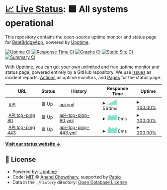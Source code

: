 # [📈 Live Status](https://uptime.beatbridge.dev): <!--live status--> **🟩 All systems operational**

This repository contains the open-source uptime monitor and status page for [BeatBridgeApp](https://uptime.beatbridge.dev), powered by [Upptime](https://github.com/upptime/upptime).

[![Uptime CI](https://github.com/BeatBridgeApp/upptime/workflows/Uptime%20CI/badge.svg)](https://github.com/BeatBridgeApp/upptime/actions?query=workflow%3A%22Uptime+CI%22)
[![Response Time CI](https://github.com/BeatBridgeApp/upptime/workflows/Response%20Time%20CI/badge.svg)](https://github.com/BeatBridgeApp/upptime/actions?query=workflow%3A%22Response+Time+CI%22)
[![Graphs CI](https://github.com/BeatBridgeApp/upptime/workflows/Graphs%20CI/badge.svg)](https://github.com/BeatBridgeApp/upptime/actions?query=workflow%3A%22Graphs+CI%22)
[![Static Site CI](https://github.com/BeatBridgeApp/upptime/workflows/Static%20Site%20CI/badge.svg)](https://github.com/BeatBridgeApp/upptime/actions?query=workflow%3A%22Static+Site+CI%22)
[![Summary CI](https://github.com/BeatBridgeApp/upptime/workflows/Summary%20CI/badge.svg)](https://github.com/BeatBridgeApp/upptime/actions?query=workflow%3A%22Summary+CI%22)

With [Upptime](https://upptime.js.org), you can get your own unlimited and free uptime monitor and status page, powered entirely by a GitHub repository. We use [Issues](https://github.com/BeatBridgeApp/upptime/issues) as incident reports, [Actions](https://github.com/BeatBridgeApp/upptime/actions) as uptime monitors, and [Pages](https://uptime.beatbridge.dev) for the status page.

<!--start: status pages-->
<!-- This summary is generated by Upptime (https://github.com/upptime/upptime) -->
<!-- Do not edit this manually, your changes will be overwritten -->
<!-- prettier-ignore -->
| URL | Status | History | Response Time | Uptime |
| --- | ------ | ------- | ------------- | ------ |
| <img alt="" src="https://icons.duckduckgo.com/ip3/beatbridge-api.api.beatbridge.dev.ico" height="13"> [API](https://beatbridge-api.api.beatbridge.dev/_/) | 🟩 Up | [api.yml](https://github.com/BeatBridgeApp/upptime/commits/HEAD/history/api.yml) | <details><summary><img alt="Response time graph" src="./graphs/api/response-time-week.png" height="20"> 564ms</summary><br><a href="https://uptime.beatbridge.dev/history/api"><img alt="Response time 564" src="https://img.shields.io/endpoint?url=https%3A%2F%2Fraw.githubusercontent.com%2FBeatBridgeApp%2Fupptime%2FHEAD%2Fapi%2Fapi%2Fresponse-time.json"></a><br><a href="https://uptime.beatbridge.dev/history/api"><img alt="24-hour response time 564" src="https://img.shields.io/endpoint?url=https%3A%2F%2Fraw.githubusercontent.com%2FBeatBridgeApp%2Fupptime%2FHEAD%2Fapi%2Fapi%2Fresponse-time-day.json"></a><br><a href="https://uptime.beatbridge.dev/history/api"><img alt="7-day response time 564" src="https://img.shields.io/endpoint?url=https%3A%2F%2Fraw.githubusercontent.com%2FBeatBridgeApp%2Fupptime%2FHEAD%2Fapi%2Fapi%2Fresponse-time-week.json"></a><br><a href="https://uptime.beatbridge.dev/history/api"><img alt="30-day response time 564" src="https://img.shields.io/endpoint?url=https%3A%2F%2Fraw.githubusercontent.com%2FBeatBridgeApp%2Fupptime%2FHEAD%2Fapi%2Fapi%2Fresponse-time-month.json"></a><br><a href="https://uptime.beatbridge.dev/history/api"><img alt="1-year response time 564" src="https://img.shields.io/endpoint?url=https%3A%2F%2Fraw.githubusercontent.com%2FBeatBridgeApp%2Fupptime%2FHEAD%2Fapi%2Fapi%2Fresponse-time-year.json"></a></details> | <details><summary><a href="https://uptime.beatbridge.dev/history/api">100.00%</a></summary><a href="https://uptime.beatbridge.dev/history/api"><img alt="All-time uptime 100.00%" src="https://img.shields.io/endpoint?url=https%3A%2F%2Fraw.githubusercontent.com%2FBeatBridgeApp%2Fupptime%2FHEAD%2Fapi%2Fapi%2Fuptime.json"></a><br><a href="https://uptime.beatbridge.dev/history/api"><img alt="24-hour uptime 100.00%" src="https://img.shields.io/endpoint?url=https%3A%2F%2Fraw.githubusercontent.com%2FBeatBridgeApp%2Fupptime%2FHEAD%2Fapi%2Fapi%2Fuptime-day.json"></a><br><a href="https://uptime.beatbridge.dev/history/api"><img alt="7-day uptime 100.00%" src="https://img.shields.io/endpoint?url=https%3A%2F%2Fraw.githubusercontent.com%2FBeatBridgeApp%2Fupptime%2FHEAD%2Fapi%2Fapi%2Fuptime-week.json"></a><br><a href="https://uptime.beatbridge.dev/history/api"><img alt="30-day uptime 100.00%" src="https://img.shields.io/endpoint?url=https%3A%2F%2Fraw.githubusercontent.com%2FBeatBridgeApp%2Fupptime%2FHEAD%2Fapi%2Fapi%2Fuptime-month.json"></a><br><a href="https://uptime.beatbridge.dev/history/api"><img alt="1-year uptime 100.00%" src="https://img.shields.io/endpoint?url=https%3A%2F%2Fraw.githubusercontent.com%2FBeatBridgeApp%2Fupptime%2FHEAD%2Fapi%2Fapi%2Fuptime-year.json"></a></details>
| <img alt="" src="https://icons.duckduckgo.com/ip3/null.ico" height="13"> [API tcp-ping 80](beatbridge-api.api.beatbridge.dev) | 🟩 Up | [api-tcp-ping-80.yml](https://github.com/BeatBridgeApp/upptime/commits/HEAD/history/api-tcp-ping-80.yml) | <details><summary><img alt="Response time graph" src="./graphs/api-tcp-ping-80/response-time-week.png" height="20"> 0ms</summary><br><a href="https://uptime.beatbridge.dev/history/api-tcp-ping-80"><img alt="Response time 0" src="https://img.shields.io/endpoint?url=https%3A%2F%2Fraw.githubusercontent.com%2FBeatBridgeApp%2Fupptime%2FHEAD%2Fapi%2Fapi-tcp-ping-80%2Fresponse-time.json"></a><br><a href="https://uptime.beatbridge.dev/history/api-tcp-ping-80"><img alt="24-hour response time 0" src="https://img.shields.io/endpoint?url=https%3A%2F%2Fraw.githubusercontent.com%2FBeatBridgeApp%2Fupptime%2FHEAD%2Fapi%2Fapi-tcp-ping-80%2Fresponse-time-day.json"></a><br><a href="https://uptime.beatbridge.dev/history/api-tcp-ping-80"><img alt="7-day response time 0" src="https://img.shields.io/endpoint?url=https%3A%2F%2Fraw.githubusercontent.com%2FBeatBridgeApp%2Fupptime%2FHEAD%2Fapi%2Fapi-tcp-ping-80%2Fresponse-time-week.json"></a><br><a href="https://uptime.beatbridge.dev/history/api-tcp-ping-80"><img alt="30-day response time 0" src="https://img.shields.io/endpoint?url=https%3A%2F%2Fraw.githubusercontent.com%2FBeatBridgeApp%2Fupptime%2FHEAD%2Fapi%2Fapi-tcp-ping-80%2Fresponse-time-month.json"></a><br><a href="https://uptime.beatbridge.dev/history/api-tcp-ping-80"><img alt="1-year response time 0" src="https://img.shields.io/endpoint?url=https%3A%2F%2Fraw.githubusercontent.com%2FBeatBridgeApp%2Fupptime%2FHEAD%2Fapi%2Fapi-tcp-ping-80%2Fresponse-time-year.json"></a></details> | <details><summary><a href="https://uptime.beatbridge.dev/history/api-tcp-ping-80">100.00%</a></summary><a href="https://uptime.beatbridge.dev/history/api-tcp-ping-80"><img alt="All-time uptime 100.00%" src="https://img.shields.io/endpoint?url=https%3A%2F%2Fraw.githubusercontent.com%2FBeatBridgeApp%2Fupptime%2FHEAD%2Fapi%2Fapi-tcp-ping-80%2Fuptime.json"></a><br><a href="https://uptime.beatbridge.dev/history/api-tcp-ping-80"><img alt="24-hour uptime 100.00%" src="https://img.shields.io/endpoint?url=https%3A%2F%2Fraw.githubusercontent.com%2FBeatBridgeApp%2Fupptime%2FHEAD%2Fapi%2Fapi-tcp-ping-80%2Fuptime-day.json"></a><br><a href="https://uptime.beatbridge.dev/history/api-tcp-ping-80"><img alt="7-day uptime 100.00%" src="https://img.shields.io/endpoint?url=https%3A%2F%2Fraw.githubusercontent.com%2FBeatBridgeApp%2Fupptime%2FHEAD%2Fapi%2Fapi-tcp-ping-80%2Fuptime-week.json"></a><br><a href="https://uptime.beatbridge.dev/history/api-tcp-ping-80"><img alt="30-day uptime 100.00%" src="https://img.shields.io/endpoint?url=https%3A%2F%2Fraw.githubusercontent.com%2FBeatBridgeApp%2Fupptime%2FHEAD%2Fapi%2Fapi-tcp-ping-80%2Fuptime-month.json"></a><br><a href="https://uptime.beatbridge.dev/history/api-tcp-ping-80"><img alt="1-year uptime 100.00%" src="https://img.shields.io/endpoint?url=https%3A%2F%2Fraw.githubusercontent.com%2FBeatBridgeApp%2Fupptime%2FHEAD%2Fapi%2Fapi-tcp-ping-80%2Fuptime-year.json"></a></details>
| <img alt="" src="https://icons.duckduckgo.com/ip3/null.ico" height="13"> [API tcp-ping 443](beatbridge-api.api.beatbridge.dev) | 🟩 Up | [api-tcp-ping-443.yml](https://github.com/BeatBridgeApp/upptime/commits/HEAD/history/api-tcp-ping-443.yml) | <details><summary><img alt="Response time graph" src="./graphs/api-tcp-ping-443/response-time-week.png" height="20"> 0ms</summary><br><a href="https://uptime.beatbridge.dev/history/api-tcp-ping-443"><img alt="Response time 0" src="https://img.shields.io/endpoint?url=https%3A%2F%2Fraw.githubusercontent.com%2FBeatBridgeApp%2Fupptime%2FHEAD%2Fapi%2Fapi-tcp-ping-443%2Fresponse-time.json"></a><br><a href="https://uptime.beatbridge.dev/history/api-tcp-ping-443"><img alt="24-hour response time 0" src="https://img.shields.io/endpoint?url=https%3A%2F%2Fraw.githubusercontent.com%2FBeatBridgeApp%2Fupptime%2FHEAD%2Fapi%2Fapi-tcp-ping-443%2Fresponse-time-day.json"></a><br><a href="https://uptime.beatbridge.dev/history/api-tcp-ping-443"><img alt="7-day response time 0" src="https://img.shields.io/endpoint?url=https%3A%2F%2Fraw.githubusercontent.com%2FBeatBridgeApp%2Fupptime%2FHEAD%2Fapi%2Fapi-tcp-ping-443%2Fresponse-time-week.json"></a><br><a href="https://uptime.beatbridge.dev/history/api-tcp-ping-443"><img alt="30-day response time 0" src="https://img.shields.io/endpoint?url=https%3A%2F%2Fraw.githubusercontent.com%2FBeatBridgeApp%2Fupptime%2FHEAD%2Fapi%2Fapi-tcp-ping-443%2Fresponse-time-month.json"></a><br><a href="https://uptime.beatbridge.dev/history/api-tcp-ping-443"><img alt="1-year response time 0" src="https://img.shields.io/endpoint?url=https%3A%2F%2Fraw.githubusercontent.com%2FBeatBridgeApp%2Fupptime%2FHEAD%2Fapi%2Fapi-tcp-ping-443%2Fresponse-time-year.json"></a></details> | <details><summary><a href="https://uptime.beatbridge.dev/history/api-tcp-ping-443">100.00%</a></summary><a href="https://uptime.beatbridge.dev/history/api-tcp-ping-443"><img alt="All-time uptime 100.00%" src="https://img.shields.io/endpoint?url=https%3A%2F%2Fraw.githubusercontent.com%2FBeatBridgeApp%2Fupptime%2FHEAD%2Fapi%2Fapi-tcp-ping-443%2Fuptime.json"></a><br><a href="https://uptime.beatbridge.dev/history/api-tcp-ping-443"><img alt="24-hour uptime 100.00%" src="https://img.shields.io/endpoint?url=https%3A%2F%2Fraw.githubusercontent.com%2FBeatBridgeApp%2Fupptime%2FHEAD%2Fapi%2Fapi-tcp-ping-443%2Fuptime-day.json"></a><br><a href="https://uptime.beatbridge.dev/history/api-tcp-ping-443"><img alt="7-day uptime 100.00%" src="https://img.shields.io/endpoint?url=https%3A%2F%2Fraw.githubusercontent.com%2FBeatBridgeApp%2Fupptime%2FHEAD%2Fapi%2Fapi-tcp-ping-443%2Fuptime-week.json"></a><br><a href="https://uptime.beatbridge.dev/history/api-tcp-ping-443"><img alt="30-day uptime 100.00%" src="https://img.shields.io/endpoint?url=https%3A%2F%2Fraw.githubusercontent.com%2FBeatBridgeApp%2Fupptime%2FHEAD%2Fapi%2Fapi-tcp-ping-443%2Fuptime-month.json"></a><br><a href="https://uptime.beatbridge.dev/history/api-tcp-ping-443"><img alt="1-year uptime 100.00%" src="https://img.shields.io/endpoint?url=https%3A%2F%2Fraw.githubusercontent.com%2FBeatBridgeApp%2Fupptime%2FHEAD%2Fapi%2Fapi-tcp-ping-443%2Fuptime-year.json"></a></details>

<!--end: status pages-->

[**Visit our status website →**](https://uptime.beatbridge.dev)

## 📄 License

- Powered by: [Upptime](https://github.com/upptime/upptime)
- Code: [MIT](./LICENSE) © [Anand Chowdhary](https://anandchowdhary.com), supported by [Pabio](https://pabio.com)
- Data in the `./history` directory: [Open Database License](https://opendatacommons.org/licenses/odbl/1-0/)
